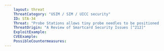 ```yaml
---
    layout: threat
    ThreatCategory: "USIM / SIM / UICC security"
    ID: STA-34
    Threat: "Probe Stations allows tiny probe needles to be positioned on arbitrary wires on a naked chip to create new channels to the outside world. All data exchange between the between the CPU and the memories can be tapped and it is possible to retrieve full running program code and program data including keys."
    ThreatOrigin: "A Review of Smartcard Security Issues [^212]"
    ExploitExample:
    CVEExample:
    PossibleCountermeasures:
---
```

